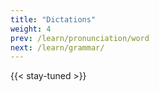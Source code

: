 ```yaml
---
title: "Dictations"
weight: 4
prev: /learn/pronunciation/word
next: /learn/grammar/
---
```


{{< stay-tuned >}}
